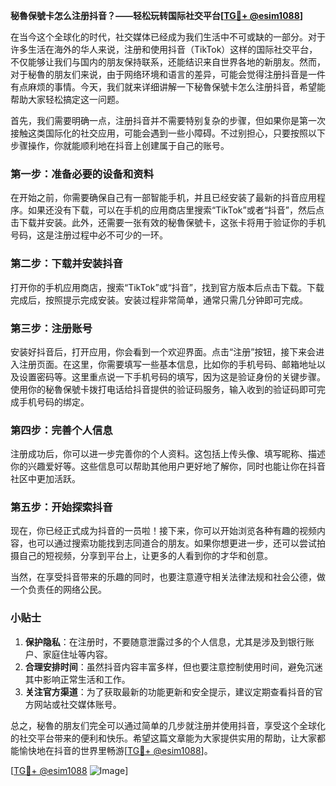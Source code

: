 **秘魯保號卡怎么注册抖音？——轻松玩转国际社交平台[[TG💪+ @esim1088](https://t.me/s/esim1088)]**

在当今这个全球化的时代，社交媒体已经成为我们生活中不可或缺的一部分。对于许多生活在海外的华人来说，注册和使用抖音（TikTok）这样的国际社交平台，不仅能够让我们与国内的朋友保持联系，还能结识来自世界各地的新朋友。然而，对于秘魯的朋友们来说，由于网络环境和语言的差异，可能会觉得注册抖音是一件有点麻烦的事情。今天，我们就来详细讲解一下秘魯保號卡怎么注册抖音，希望能帮助大家轻松搞定这一问题。

首先，我们需要明确一点，注册抖音并不需要特别复杂的步骤，但如果你是第一次接触这类国际化的社交应用，可能会遇到一些小障碍。不过别担心，只要按照以下步骤操作，你就能顺利地在抖音上创建属于自己的账号。

### 第一步：准备必要的设备和资料

在开始之前，你需要确保自己有一部智能手机，并且已经安装了最新的抖音应用程序。如果还没有下载，可以在手机的应用商店里搜索“TikTok”或者“抖音”，然后点击下载并安装。此外，还需要一张有效的秘魯保號卡，这张卡将用于验证你的手机号码，这是注册过程中必不可少的一环。

### 第二步：下载并安装抖音

打开你的手机应用商店，搜索“TikTok”或“抖音”，找到官方版本后点击下载。下载完成后，按照提示完成安装。安装过程非常简单，通常只需几分钟即可完成。

### 第三步：注册账号

安装好抖音后，打开应用，你会看到一个欢迎界面。点击“注册”按钮，接下来会进入注册页面。在这里，你需要填写一些基本信息，比如你的手机号码、邮箱地址以及设置密码等。这里重点说一下手机号码的填写，因为这是验证身份的关键步骤。使用你的秘魯保號卡拨打电话给抖音提供的验证码服务，输入收到的验证码即可完成手机号码的绑定。

### 第四步：完善个人信息

注册成功后，你可以进一步完善你的个人资料。这包括上传头像、填写昵称、描述你的兴趣爱好等。这些信息可以帮助其他用户更好地了解你，同时也能让你在抖音社区中更加活跃。

### 第五步：开始探索抖音

现在，你已经正式成为抖音的一员啦！接下来，你可以开始浏览各种有趣的视频内容，也可以通过搜索功能找到志同道合的朋友。如果你想更进一步，还可以尝试拍摄自己的短视频，分享到平台上，让更多的人看到你的才华和创意。

当然，在享受抖音带来的乐趣的同时，也要注意遵守相关法律法规和社会公德，做一个负责任的网络公民。

### 小贴士

1. **保护隐私**：在注册时，不要随意泄露过多的个人信息，尤其是涉及到银行账户、家庭住址等内容。
2. **合理安排时间**：虽然抖音内容丰富多样，但也要注意控制使用时间，避免沉迷其中影响正常生活和工作。
3. **关注官方渠道**：为了获取最新的功能更新和安全提示，建议定期查看抖音的官方网站或社交媒体账号。

总之，秘魯的朋友们完全可以通过简单的几步就注册并使用抖音，享受这个全球化的社交平台带来的便利和快乐。希望这篇文章能为大家提供实用的帮助，让大家都能愉快地在抖音的世界里畅游[[TG💪+ @esim1088](https://t.me/s/esim1088)]。

[[TG💪+ @esim1088](https://t.me/s/esim1088) ![Image](https://i.postimg.cc/4NQfJmqS/Snipaste-2025-05-13-00-14-12.png)]